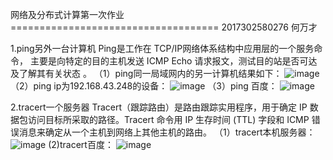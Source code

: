 网络及分布式计算第一次作业 ==================================== 2017302580276 何万才

1.ping另外一台计算机
Ping是工作在 TCP/IP网络体系结构中应用层的一个服务命令， 主要是向特定的目的主机发送 ICMP Echo 请求报文，测试目的站是否可达及了解其有关状态 。
（1）ping同一局域网内的另一计算机结果如下：
![image](https://github.com/hewancai/HOMEWORK1-1/blob/master/2017302580276/ping1.png)
（2）ping ip为192.168.43.248的设备：
![image](https://github.com/hewancai/HOMEWORK1-1/blob/master/2017302580276/ping2.png)
（3）ping 百度：
![image](https://github.com/hewancai/HOMEWORK1-1/blob/master/2017302580276/ping3.png)

2.tracert一个服务器
Tracert（跟踪路由）是路由跟踪实用程序，用于确定 IP 数据包访问目标所采取的路径。Tracert 命令用 IP 生存时间 (TTL) 字段和 ICMP 错误消息来确定从一个主机到网络上其他主机的路由。
（1）tracert本机服务器：
![image](https://github.com/hewancai/HOMEWORK1-1/blob/master/2017302580276/tracert1.png)
(2)tracert百度：
![image](https://github.com/hewancai/HOMEWORK1-1/blob/master/2017302580276/tracert2.png)
